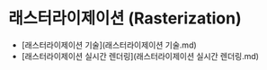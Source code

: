# 래스터라이제이션 (Rasterization)

- [래스터라이제이션 기술](래스터라이제이션 기술.md)
- [래스터라이제이션 실시간 렌더링](래스터라이제이션 실시간 렌더링.md)
